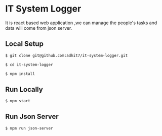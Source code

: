 # IT System Logger

It is react based web application ,we can manage the people's tasks and data will come from json server.

## Local Setup

```sh
$ git clone git@github.com:adhit7/it-system-logger.git
```

```sh
$ cd it-system-logger

```

```sh
$ npm install
```

## Run Locally

```sh
$ npm start
```
## Run Json Server

```sh
$ npm run json-server
```
